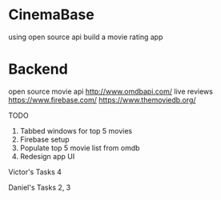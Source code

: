 # CinemaBase
using open source api build a movie rating app
# Backend
open source movie api
http://www.omdbapi.com/
live reviews
https://www.firebase.com/
https://www.themoviedb.org/

TODO
1) Tabbed windows for top 5 movies
2) Firebase setup
3) Populate top 5 movie list from omdb
4) Redesign app UI

Victor's Tasks
4

Daniel's Tasks
2, 3
